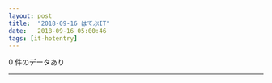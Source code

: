 ```yaml
---
layout: post
title:  "2018-09-16 はてぶIT"
date:   2018-09-16 05:00:46
tags: [it-hotentry]
---
```

0 件のデータあり

<hr>
